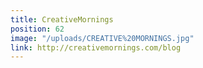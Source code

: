 ```yaml
---
title: CreativeMornings
position: 62
image: "/uploads/CREATIVE%20MORNINGS.jpg"
link: http://creativemornings.com/blog
---
```


